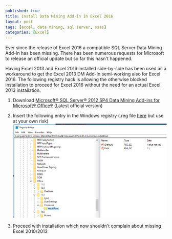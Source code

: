```yaml
---
published: true
title: Install Data Mining Add-in In Excel 2016
layout: post
tags: [excel, data mining, sql server, ssas]
categories: [Excel]
---
```


Ever since the release of Excel 2016 a compatible SQL Server Data Mining Add-in has been missing. There has been numerous requests for Microsoft to release an official update but so far this hasn't happened.

Having Excel 2013 and Excel 2016 installed side-by-side has been used as a workaround to get the Excel 2013 DM Add-In semi-working also for Excel 2016. The following registry hack is allowing the otherwise blocked installation to proceed for Excel 2016 without the need for an actual Excel 2013 installation. 

1. Download [Microsoft® SQL Server® 2012 SP4 Data Mining Add-ins for Microsoft® Office®](https://www.microsoft.com/en-us/download/details.aspx?id=56047) (Latest official version)

1. Insert the following entry in the Windows registry (.reg file [here](https://raw.githubusercontent.com/wikar/wikar.github.io/master/assets/misc/2018-06-11-install-data-mining-add-in-in-excel-2016/excel-2016-dm-registry-check.reg) but use at your own risk)
![excel2016-hack](https://raw.githubusercontent.com/wikar/wikar.github.io/master/assets/images/2018-06-11-install-data-mining-add-in-in-excel-2016/regedit_excel_2016_dm_hack.png)

1. Proceed with installation which now shouldn't complain about missing Excel 2010/2013